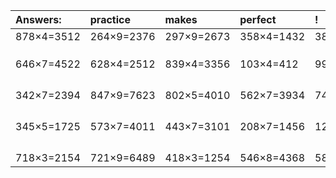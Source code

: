 | Answers: | practice | makes | perfect | ! |
| :--- | :--- | :--- | :--- | :--- |
| 878×4=3512 | 264×9=2376 | 297×9=2673 | 358×4=1432 | 380×8=3040 | 
|   |   |   |   |   | 
|   |   |   |   |   | 
|   |   |   |   |   | 
| 646×7=4522 | 628×4=2512 | 839×4=3356 | 103×4=412 | 999×9=8991 | 
|   |   |   |   |   | 
|   |   |   |   |   | 
|   |   |   |   |   | 
|   |   |   |   |   | 
| 342×7=2394 | 847×9=7623 | 802×5=4010 | 562×7=3934 | 740×4=2960 | 
|   |   |   |   |   | 
|   |   |   |   |   | 
|   |   |   |   |   | 
|   |   |   |   |   | 
| 345×5=1725 | 573×7=4011 | 443×7=3101 | 208×7=1456 | 120×5=600 | 
|   |   |   |   |   | 
|   |   |   |   |   | 
|   |   |   |   |   | 
|   |   |   |   |   | 
| 718×3=2154 | 721×9=6489 | 418×3=1254 | 546×8=4368 | 587×4=2348 | 
